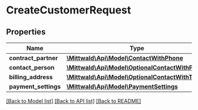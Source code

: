 # CreateCustomerRequest

## Properties
Name | Type | Description | Notes
------------ | ------------- | ------------- | -------------
**contract_partner** | [**\Mittwald\Api\Model\ContactWithPhone**](ContactWithPhone.md) |  | 
**contact_person** | [**\Mittwald\Api\Model\OptionalContactWithPhone**](OptionalContactWithPhone.md) |  | [optional] 
**billing_address** | [**\Mittwald\Api\Model\OptionalContactWithTaxID**](OptionalContactWithTaxID.md) |  | [optional] 
**payment_settings** | [**\Mittwald\Api\Model\PaymentSettings**](PaymentSettings.md) |  | [optional] 

[[Back to Model list]](../README.md#documentation-for-models) [[Back to API list]](../README.md#documentation-for-api-endpoints) [[Back to README]](../README.md)


